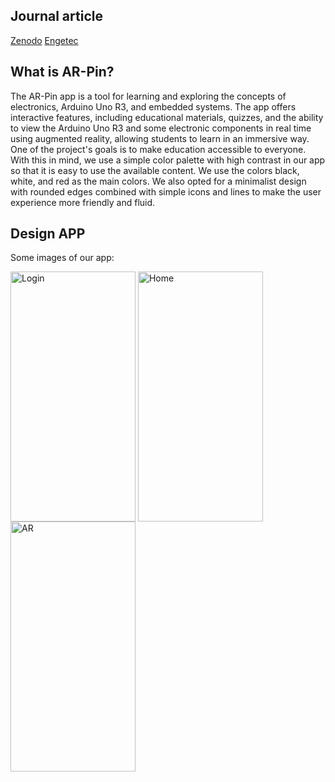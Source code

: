 ## Journal article
<a href="https://zenodo.org/records/10904539">Zenodo</a>
<a href="https://revista.fateczl.edu.br/index.php/engetec_revista/article/view/1">Engetec</a>

## What is AR-Pin?
The AR-Pin app is a tool for learning and exploring the concepts of electronics, Arduino Uno R3, and embedded systems. The app offers interactive features, including educational materials, quizzes, and the ability to view the Arduino Uno R3 and some electronic components in real time using augmented reality, allowing students to learn in an immersive way. One of the project's goals is to make education accessible to everyone. With this in mind, we use a simple color palette with high contrast in our app so that it is easy to use the available content. We use the colors black, white, and red as the main colors. We also opted for a minimalist design with rounded edges combined with simple icons and lines to make the user experience more friendly and fluid.


## Design APP
Some images of our app:

<img align="center" alt="Login" height="400" width="200" src="https://github.com/MagyoDev/PortfolioAMS2023-3DS/assets/135189804/7486e57f-42e5-4493-b948-4be62825672d"></img>
<img align="center" alt="Home" height="400" width="200" src="https://github.com/MagyoDev/PortfolioAMS2023-3DS/assets/135189804/2876ea19-984d-4156-a8a7-d7c079d13586"></img>
<img align="center" alt="AR" height="400" width="200" src="https://github.com/MagyoDev/PortfolioAMS2023-3DS/assets/135189804/9b7d913a-243e-4be9-aeee-dfa3009b79ac"></img>




